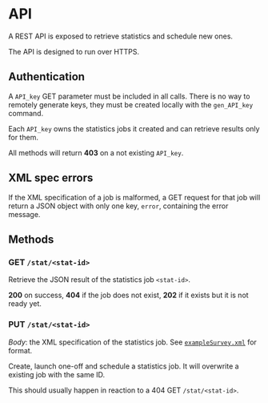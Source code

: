 
# API

A REST API is exposed to retrieve statistics and schedule new ones.

The API is designed to run over HTTPS.

## Authentication

A `API_key` GET parameter must be included in all calls. There is no way to remotely generate keys, they must be created locally with the `gen_API_key` command.

Each `API_key` owns the statistics jobs it created and can retrieve results only for them.

All methods will return **403** on a not existing `API_key`.

## XML spec errors

If the XML specification of a job is malformed, a GET request for that job will return a JSON object with only one key, `error`, containing the error message.

## Methods

### GET `/stat/<stat-id>`

Retrieve the JSON result of the statistics job `<stat-id>`.

**200** on success, **404** if the job does not exist, **202** if it exists but it is not ready yet.

### PUT `/stat/<stat-id>`

*Body*: the XML specification of the statistics job. See [`exampleSurvey.xml`](qualtrics_stats/exampleSurvey.xml) for format.

Create, launch one-off and schedule a statistics job. It will overwrite a existing job with the same ID.

This should usually happen in reaction to a 404 GET `/stat/<stat-id>`.

